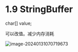 # 1.9 StringBuffer

char[] value;

可以改值。减少内存消耗

![image-20240131070719673](https://csnotes.oss-cn-beijing.aliyuncs.com/photos/image-20240131070719673.png)